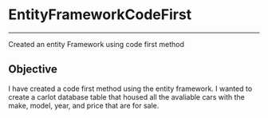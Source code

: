 # EntityFrameworkCodeFirst
__________________________
Created an entity Framework using code first method

## Objective
I have created a code first method using the entity framework. I wanted to create a carlot database table that housed all the avaliable
cars with the make, model, year, and price that are for sale. 


